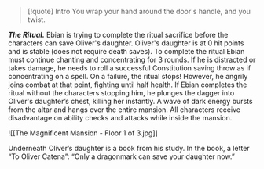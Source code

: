 > [!quote] Intro
> You wrap your hand around the door's handle, and you twist.

***The Ritual.*** Ebian is trying to complete the ritual sacrifice before the characters can save Oliver's daughter. Oliver's daughter is at 0 hit points and is stable (does not require death saves). To complete the ritual Ebian must continue chanting and concentrating for 3 rounds. If he is distracted or takes damage, he needs to roll a successful Constitution saving throw as if concentrating on a spell. On a failure, the ritual stops! However, he angrily joins combat at that point, fighting until half health.
If Ebian completes the ritual without the characters stopping him, he plunges the dagger into Oliver's daughter’s chest, killing her instantly. A wave of dark energy bursts from the altar and hangs over the entire mansion. All characters receive disadvantage on ability checks and attacks while inside the mansion.

![[The Magnificent Mansion - Floor 1 of 3.jpg]]

Underneath Oliver’s daughter is a book from his study. In the book, a letter “To Oliver Catena”:
“Only a dragonmark can save your daughter now.”
